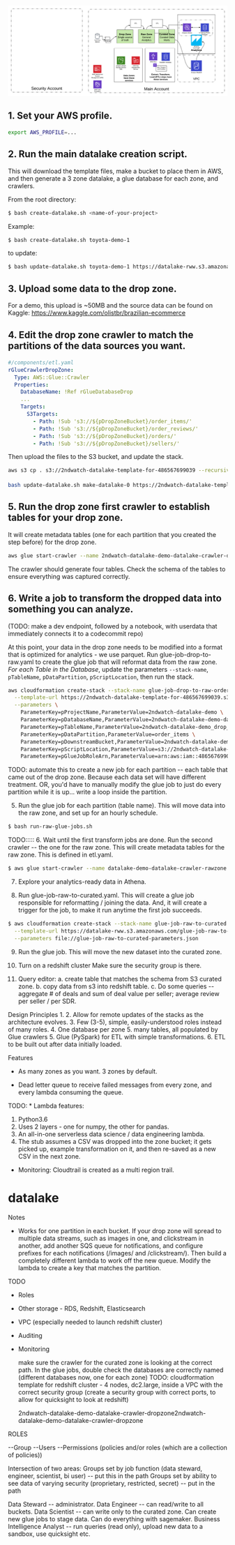 ![architecture](https://github.com/robwhelan/datalake/blob/master/2ndWatch%20DataOps%20Platform.png)

## 1. Set your AWS profile.
```bash
export AWS_PROFILE=...
```

## 2. Run the main datalake creation script.
This will download the template files, make a bucket to place them in AWS, and then generate a 3 zone datalake, a glue database for each zone, and crawlers.

From the root directory:
```bash
$ bash create-datalake.sh <name-of-your-project>
```

Example:
```bash
$ bash create-datalake.sh toyota-demo-1
```
to update:
```bash
$ bash update-datalake.sh toyota-demo-1 https://datalake-rww.s3.amazonaws.com/main.yaml
```

## 3. Upload some data to the drop zone.
For a demo, this upload is ~50MB and the source data can be found on Kaggle: https://www.kaggle.com/olistbr/brazilian-ecommerce

## 4. Edit the drop zone crawler to match the partitions of the data sources you want.
```yaml
#/components/etl.yaml
rGlueCrawlerDropZone:
  Type: AWS::Glue::Crawler
  Properties:
    DatabaseName: !Ref rGlueDatabaseDrop
    ...
    Targets:
      S3Targets:
        - Path: !Sub 's3://${pDropZoneBucket}/order_items/'
        - Path: !Sub 's3://${pDropZoneBucket}/order_reviews/'
        - Path: !Sub 's3://${pDropZoneBucket}/orders/'
        - Path: !Sub 's3://${pDropZoneBucket}/sellers/'
```
Then upload the files to the S3 bucket, and update the stack.

```bash
aws s3 cp . s3://2ndwatch-datalake-template-for-486567699039 --recursive

bash update-datalake.sh make-datalake-0 https://2ndwatch-datalake-template-for-486567699039.s3.amazonaws.com/main.yaml
```

## 5. Run the drop zone first crawler to establish tables for your drop zone.

It will create metadata tables (one for each partition that you created the step before) for the drop zone.

```bash
aws glue start-crawler --name 2ndwatch-datalake-demo-datalake-crawler-dropzone
```
The crawler should generate four tables. Check the schema of the tables to ensure everything was captured correctly.

## 6. Write a job to transform the dropped data into something you can analyze.
(TODO: make a dev endpoint, followed by a notebook, with userdata that immediately connects it to a codecommit repo)

At this point, your data in the drop zone needs to be modified into a format that is optimized for analytics - we use parquet. Run glue-job-drop-to-raw.yaml to create the glue job that will reformat data from the raw zone. *For each Table in the Database*, update the parameters `--stack-name`, `pTableName`, `pDataPartition`, `pScriptLocation`, then run the stack.
```bash
aws cloudformation create-stack --stack-name glue-job-drop-to-raw-order-items \
  --template-url https://2ndwatch-datalake-template-for-486567699039.s3.amazonaws.com/glue-job-drop-to-raw.yaml \
  --parameters \
    ParameterKey=pProjectName,ParameterValue=2ndwatch-datalake-demo \
    ParameterKey=pDatabaseName,ParameterValue=2ndwatch-datalake-demo-datalake-drop-zone-database \
    ParameterKey=pTableName,ParameterValue=2ndwatch-datalake-demo_drop_order_items \
    ParameterKey=pDataPartition,ParameterValue=order_items \
    ParameterKey=pDownstreamBucket,ParameterValue=2ndwatch-datalake-demo-raw-486567699039 \
    ParameterKey=pScriptLocation,ParameterValue=s3://2ndwatch-datalake-template-for-486567699039/demo/glue-scripts/drop-to-raw-order-items.py \
    ParameterKey=pGlueJobRoleArn,ParameterValue=arn:aws:iam::486567699039:role/BaseGlueServiceRole
```
TODO: automate this to create a new job for each partition -- each table that came out of the drop zone. Because each data set will have different treatment. OR, you'd have to manually modify the glue job to just do every partition while it is up... write a loop inside the partition.

5. Run the glue job for each partition (table name). This will move data into the raw zone, and set up for an hourly schedule.
```bash
$ bash run-raw-glue-jobs.sh
```

TODO:::::
6. Wait until the first transform jobs are done. Run the second crawler -- the one for the raw zone. This will create metadata tables for the raw zone. This is defined in etl.yaml.
```bash
$ aws glue start-crawler --name datalake-demo-datalake-crawler-rawzone
```

7. Explore your analytics-ready data in Athena.

8. Run glue-job-raw-to-curated.yaml. This will create a glue job responsible for reformatting / joining the data. And, it will create a trigger for the job, to make it run anytime the first job succeeds.
```bash
$ aws cloudformation create-stack --stack-name glue-job-raw-to-curated \
  --template-url https://datalake-rww.s3.amazonaws.com/glue-job-raw-to-curated.yaml \
  --parameters file://glue-job-raw-to-curated-parameters.json
```

9. Run the glue job. This will move the new dataset into the curated zone.

10. Turn on a redshift cluster
Make sure the security group is there.

11. Query editor:
a. create table that matches the schema from S3 curated zone.
b. copy data from s3 into redshift table.
c. Do some queries -- aggregate # of deals and sum of deal value per seller; average review per seller / per SDR.

Design Principles
1.
2. Allow for remote updates of the stacks as the architecture evolves.
3. Few (3-5), simple, easily-understood roles instead of many roles.
4. One database per zone
5. many tables, all populated by Glue crawlers
5. Glue (PySpark) for ETL with simple transformations.
6. ETL to be built out after data initially loaded.

Features
* As many zones as you want. 3 zones by default.

* Dead letter queue to receive failed messages from every zone, and every lambda consuming the queue.

TODO: * Lambda features:
  1. Python3.6
  2. Uses 2 layers - one for numpy, the other for pandas.
  3. An all-in-one serverless data science / data engineering lambda.
  4. The stub assumes a CSV was dropped into the zone bucket; it gets picked up, example transformation on it, and then re-saved as a new CSV in the next zone.

* Monitoring:
Cloudtrail is created as a multi region trail.


# datalake
Notes
* Works for one partition in each bucket. If your drop zone will spread to multiple data streams, such as images in one, and clickstream in another, add another SQS queue for notifications, and configure prefixes for each notifications (/images/ and /clickstream/). Then build a completely different lambda to work off the new queue. Modify the lambda to create a key that matches the partition.

TODO
* Roles
* Other storage - RDS, Redshift, Elasticsearch
* VPC (especially needed to launch redshift cluster)
* Auditing
* Monitoring

  make sure the crawler for the curated zone is looking at the correct path.
  In the glue jobs, double check the databases are correctly named (different databases now, one for each zone)
  TODO: cloudformation template for redshift cluster - 4 nodes, dc2.large, inside a VPC with the correct security group (create a security group with correct ports, to allow for quicksight to look at redshift)

  2ndwatch-datalake-demo-datalake-crawler-dropzone2ndwatch-datalake-demo-datalake-crawler-dropzone


ROLES


--Group
  --Users
  --Permissions (policies and/or roles (which are a collection of policies))


Intersection of two areas:
Groups set by job function (data steward, engineer, scientist, bi user) -- put this in the path
Groups set by ability to see data of varying security (proprietary, restricted, secret) -- put in the path

Data Steward -- administrator.
Data Engineer -- can read/write to all buckets.
Data Scientist -- can write only to the curated zone. Can create new glue jobs to stage data. Can do everything with sagemaker.
Business Intelligence Analyst -- run queries (read only), upload new data to a sandbox, use quicksight etc.
